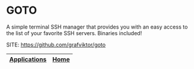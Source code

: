 # GOTO

 A simple terminal SSH manager that provides you with an easy access 
 to the list of your favorite SSH servers. Binaries included!

 SITE: https://github.com/grafviktor/goto

 | [Applications](https://portable-linux-apps.github.io/apps.html) | [Home](https://portable-linux-apps.github.io)
 | --- | --- |
